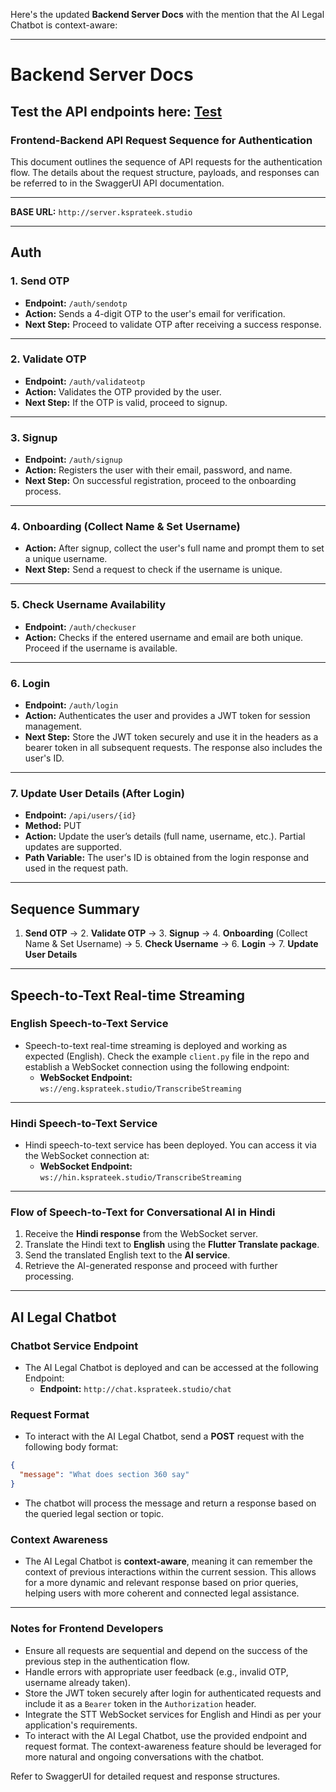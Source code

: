 Here's the updated **Backend Server Docs** with the mention that the AI Legal Chatbot is context-aware:

---

# Backend Server Docs

## Test the API endpoints here: <a href="http://server.ksprateek.studio/swagger-ui/index.html#/">Test</a>

### **Frontend-Backend API Request Sequence for Authentication**

This document outlines the sequence of API requests for the authentication flow. The details about the request structure, payloads, and responses can be referred to in the SwaggerUI API documentation.

---

**BASE URL:** `http://server.ksprateek.studio`

---

## **Auth**

### **1. Send OTP**

- **Endpoint:** `/auth/sendotp`
- **Action:** Sends a 4-digit OTP to the user's email for verification.
- **Next Step:** Proceed to validate OTP after receiving a success response.

---

### **2. Validate OTP**

- **Endpoint:** `/auth/validateotp`
- **Action:** Validates the OTP provided by the user.
- **Next Step:** If the OTP is valid, proceed to signup.

---

### **3. Signup**

- **Endpoint:** `/auth/signup`
- **Action:** Registers the user with their email, password, and name.
- **Next Step:** On successful registration, proceed to the onboarding process.

---

### **4. Onboarding (Collect Name & Set Username)**

- **Action:** After signup, collect the user's full name and prompt them to set a unique username.
- **Next Step:** Send a request to check if the username is unique.

---

### **5. Check Username Availability**

- **Endpoint:** `/auth/checkuser`
- **Action:** Checks if the entered username and email are both unique. Proceed if the username is available.

---

### **6. Login**

- **Endpoint:** `/auth/login`
- **Action:** Authenticates the user and provides a JWT token for session management.
- **Next Step:** Store the JWT token securely and use it in the headers as a bearer token in all subsequent requests. The response also includes the user's ID.

---

### **7. Update User Details (After Login)**

- **Endpoint:** `/api/users/{id}`
- **Method:** PUT
- **Action:** Update the user’s details (full name, username, etc.). Partial updates are supported.
- **Path Variable:** The user's ID is obtained from the login response and used in the request path.

---

## **Sequence Summary**

1. **Send OTP** → 2. **Validate OTP** → 3. **Signup** → 4. **Onboarding** (Collect Name & Set Username) → 5. **Check Username** → 6. **Login** → 7. **Update User Details**

---

## **Speech-to-Text Real-time Streaming**

### **English Speech-to-Text Service**
- Speech-to-text real-time streaming is deployed and working as expected (English). Check the example `client.py` file in the repo and establish a WebSocket connection using the following endpoint:
  - **WebSocket Endpoint:** `ws://eng.ksprateek.studio/TranscribeStreaming`

---

### **Hindi Speech-to-Text Service**
- Hindi speech-to-text service has been deployed. You can access it via the WebSocket connection at:
  - **WebSocket Endpoint:** `ws://hin.ksprateek.studio/TranscribeStreaming`

---

### **Flow of Speech-to-Text for Conversational AI in Hindi**
1. Receive the **Hindi response** from the WebSocket server.
2. Translate the Hindi text to **English** using the **Flutter Translate package**.
3. Send the translated English text to the **AI service**.
4. Retrieve the AI-generated response and proceed with further processing.

---

## **AI Legal Chatbot**

### **Chatbot Service Endpoint**
- The AI Legal Chatbot is deployed and can be accessed at the following Endpoint:
  - **Endpoint:** `http://chat.ksprateek.studio/chat`

### **Request Format**
- To interact with the AI Legal Chatbot, send a **POST** request with the following body format:

```json
{
  "message": "What does section 360 say"
}
```

- The chatbot will process the message and return a response based on the queried legal section or topic.

### **Context Awareness**
- The AI Legal Chatbot is **context-aware**, meaning it can remember the context of previous interactions within the current session. This allows for a more dynamic and relevant response based on prior queries, helping users with more coherent and connected legal assistance.

---

### **Notes for Frontend Developers**
- Ensure all requests are sequential and depend on the success of the previous step in the authentication flow.
- Handle errors with appropriate user feedback (e.g., invalid OTP, username already taken).
- Store the JWT token securely after login for authenticated requests and include it as a `Bearer` token in the `Authorization` header.
- Integrate the STT WebSocket services for English and Hindi as per your application's requirements.
- To interact with the AI Legal Chatbot, use the provided endpoint and request format. The context-awareness feature should be leveraged for more natural and ongoing conversations with the chatbot.
  
Refer to SwaggerUI for detailed request and response structures.
